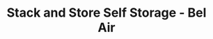 ---
title: "Stack and Store Self Storage - Bel Air"
url: /bel-air/stack-and-store-self-storage-bel-air/
shop: storage rental
---